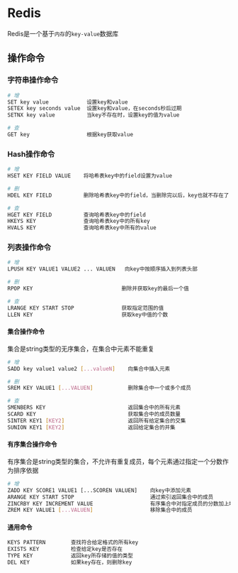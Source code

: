 # Redis

Redis是一个基于`内存`的`key-value`数据库

## 操作命令

### 字符串操作命令

```bash
# 增
SET key value            设置key和value
SETEX key seconds value  设置key和value，在seconds秒后过期
SETNX key value          当key不存在时，设置key的值为value

# 查
GET key                  根据key获取value

```

### Hash操作命令

```bash
# 增
HSET KEY FIELD VALUE    将哈希表key中的field设置为value

# 删
HDEL KEY FIELD          删除哈希表key中的field，当删除完以后，key也就不存在了

# 查
HGET KEY FIELD          查询哈希表key中的field
HKEYS KEY               查询哈希表key中的所有key
HVALS KEY               查询哈希表key中所有的value

```

### 列表操作命令

```bash
# 增
LPUSH KEY VALUE1 VALUE2 ... VALUEN   向key中按顺序插入到列表头部

# 删
RPOP KEY                            删除并获取key的最后一个值

# 查
LRANGE KEY START STOP               获取指定范围的值
LLEN KEY                            获取key中值的个数

```

#### 集合操作命令

集合是string类型的无序集合，在集合中元素不能重复

```bash
# 增
SADD key value1 value2 [...valueN]    向集合中插入元素

# 删
SREM KEY VALUE1 [...VALUEN]           删除集合中一个或多个成员

# 查
SMENBERS KEY                          返回集合中的所有元素
SCARD KEY                             获取集合中的成员数量
SINTER KEY1 [KEY2]                    返回所有给定集合的交集
SUNION KEY1 [KEY2]                    返回给定集合的并集
```

#### 有序集合操作命令

有序集合是string类型的集合，不允许有重复成员，每个元素通过指定一个分数作为排序依据

```bash
# 增
ZADD KEY SCORE1 VALUE1 [...SCOREN VALUEN]    向key中添加元素
ARANGE KEY START STOP                        通过索引返回集合中的成员
ZINCRBY KEY INCREMENT VALUE                  有序集合中对指定成员的分数加上增量increment
ZREM KEY VALUE1 [...VALUEN]                  移除集合中的成员
```

#### 通用命令

```bash
KEYS PATTERN        查找符合给定格式的所有key
EXISTS KEY          检查给定key是否存在
TYPE KEY            返回key所存储的值的类型
DEL KEY             如果key存在，则删除key
```
